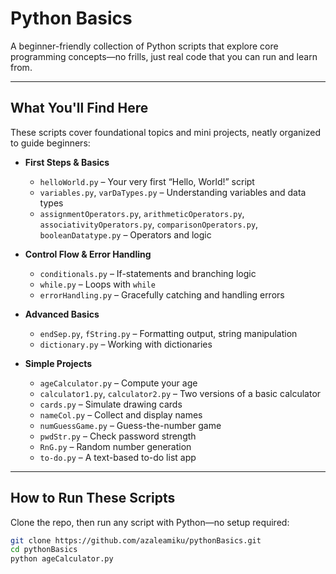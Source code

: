 # Python Basics

A beginner-friendly collection of Python scripts that explore core programming concepts—no frills, just real code that you can run and learn from.

---

## What You'll Find Here

These scripts cover foundational topics and mini projects, neatly organized to guide beginners:

- **First Steps & Basics**
  - `helloWorld.py` – Your very first “Hello, World!” script
  - `variables.py`, `varDaTypes.py` – Understanding variables and data types
  - `assignmentOperators.py`, `arithmeticOperators.py`, `associativityOperators.py`, `comparisonOperators.py`, `booleanDatatype.py` – Operators and logic

- **Control Flow & Error Handling**
  - `conditionals.py` – If-statements and branching logic
  - `while.py` – Loops with `while`
  - `errorHandling.py` – Gracefully catching and handling errors

- **Advanced Basics**
  - `endSep.py`, `fString.py` – Formatting output, string manipulation
  - `dictionary.py` – Working with dictionaries

- **Simple Projects**
  - `ageCalculator.py` – Compute your age
  - `calculator1.py`, `calculator2.py` – Two versions of a basic calculator
  - `cards.py` – Simulate drawing cards
  - `nameCol.py` – Collect and display names
  - `numGuessGame.py` – Guess-the-number game
  - `pwdStr.py` – Check password strength
  - `RnG.py` – Random number generation
  - `to-do.py` – A text-based to-do list app

---

## How to Run These Scripts

Clone the repo, then run any script with Python—no setup required:

```bash
git clone https://github.com/azaleamiku/pythonBasics.git
cd pythonBasics
python ageCalculator.py
